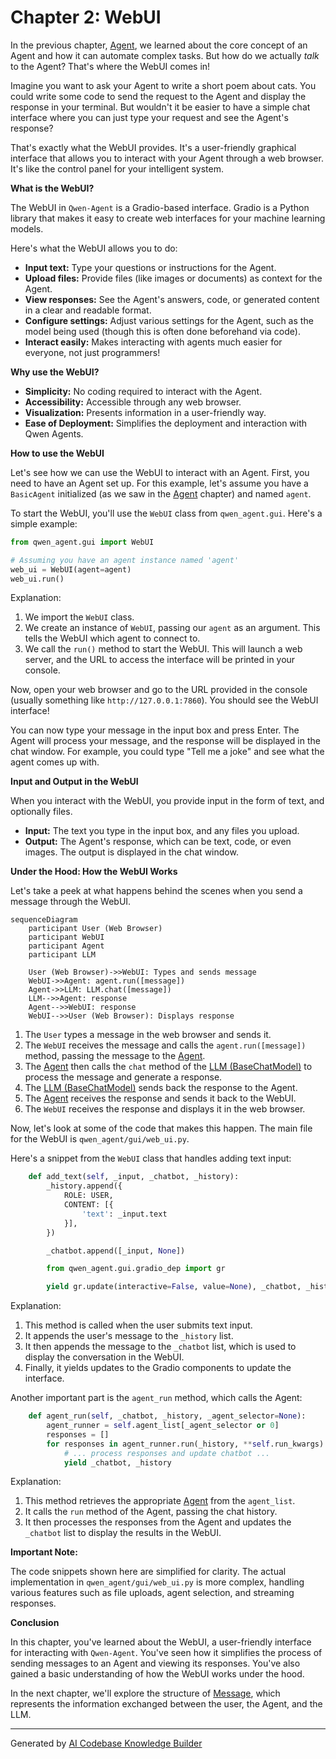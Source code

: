 # Chapter 2: WebUI

In the previous chapter, [Agent](01_agent.md), we learned about the core concept of an Agent and how it can automate complex tasks. But how do we actually *talk* to the Agent? That's where the WebUI comes in!

Imagine you want to ask your Agent to write a short poem about cats. You could write some code to send the request to the Agent and display the response in your terminal. But wouldn't it be easier to have a simple chat interface where you can just type your request and see the Agent's response?

That's exactly what the WebUI provides. It's a user-friendly graphical interface that allows you to interact with your Agent through a web browser. It's like the control panel for your intelligent system.

**What is the WebUI?**

The WebUI in `Qwen-Agent` is a Gradio-based interface. Gradio is a Python library that makes it easy to create web interfaces for your machine learning models.

Here's what the WebUI allows you to do:

*   **Input text:** Type your questions or instructions for the Agent.
*   **Upload files:** Provide files (like images or documents) as context for the Agent.
*   **View responses:** See the Agent's answers, code, or generated content in a clear and readable format.
*   **Configure settings:** Adjust various settings for the Agent, such as the model being used (though this is often done beforehand via code).
*   **Interact easily:** Makes interacting with agents much easier for everyone, not just programmers!

**Why use the WebUI?**

*   **Simplicity:** No coding required to interact with the Agent.
*   **Accessibility:** Accessible through any web browser.
*   **Visualization:** Presents information in a user-friendly way.
*   **Ease of Deployment:** Simplifies the deployment and interaction with Qwen Agents.

**How to use the WebUI**

Let's see how we can use the WebUI to interact with an Agent. First, you need to have an Agent set up. For this example, let's assume you have a `BasicAgent` initialized (as we saw in the [Agent](01_agent.md) chapter) and named `agent`.

To start the WebUI, you'll use the `WebUI` class from `qwen_agent.gui`. Here's a simple example:

```python
from qwen_agent.gui import WebUI

# Assuming you have an agent instance named 'agent'
web_ui = WebUI(agent=agent)
web_ui.run()
```

Explanation:

1.  We import the `WebUI` class.
2.  We create an instance of `WebUI`, passing our `agent` as an argument. This tells the WebUI which agent to connect to.
3.  We call the `run()` method to start the WebUI. This will launch a web server, and the URL to access the interface will be printed in your console.

Now, open your web browser and go to the URL provided in the console (usually something like `http://127.0.0.1:7860`). You should see the WebUI interface!

You can now type your message in the input box and press Enter. The Agent will process your message, and the response will be displayed in the chat window. For example, you could type "Tell me a joke" and see what the agent comes up with.

**Input and Output in the WebUI**

When you interact with the WebUI, you provide input in the form of text, and optionally files.

*   **Input:** The text you type in the input box, and any files you upload.
*   **Output:** The Agent's response, which can be text, code, or even images. The output is displayed in the chat window.

**Under the Hood: How the WebUI Works**

Let's take a peek at what happens behind the scenes when you send a message through the WebUI.

```mermaid
sequenceDiagram
    participant User (Web Browser)
    participant WebUI
    participant Agent
    participant LLM

    User (Web Browser)->>WebUI: Types and sends message
    WebUI->>Agent: agent.run([message])
    Agent->>LLM: LLM.chat([message])
    LLM-->>Agent: response
    Agent-->>WebUI: response
    WebUI-->>User (Web Browser): Displays response
```

1.  The `User` types a message in the web browser and sends it.
2.  The `WebUI` receives the message and calls the `agent.run([message])` method, passing the message to the [Agent](01_agent.md).
3.  The [Agent](01_agent.md) then calls the `chat` method of the [LLM (BaseChatModel)](04_llm__basechatmodel_.md) to process the message and generate a response.
4.  The [LLM (BaseChatModel)](04_llm__basechatmodel_.md) sends back the response to the Agent.
5.  The [Agent](01_agent.md) receives the response and sends it back to the WebUI.
6.  The `WebUI` receives the response and displays it in the web browser.

Now, let's look at some of the code that makes this happen. The main file for the WebUI is `qwen_agent/gui/web_ui.py`.

Here's a snippet from the `WebUI` class that handles adding text input:

```python
    def add_text(self, _input, _chatbot, _history):
        _history.append({
            ROLE: USER,
            CONTENT: [{
                'text': _input.text
            }],
        })

        _chatbot.append([_input, None])

        from qwen_agent.gui.gradio_dep import gr

        yield gr.update(interactive=False, value=None), _chatbot, _history
```

Explanation:

1.  This method is called when the user submits text input.
2.  It appends the user's message to the `_history` list.
3.  It then appends the message to the `_chatbot` list, which is used to display the conversation in the WebUI.
4.  Finally, it yields updates to the Gradio components to update the interface.

Another important part is the `agent_run` method, which calls the Agent:

```python
    def agent_run(self, _chatbot, _history, _agent_selector=None):
        agent_runner = self.agent_list[_agent_selector or 0]
        responses = []
        for responses in agent_runner.run(_history, **self.run_kwargs):
            # ... process responses and update chatbot ...
            yield _chatbot, _history
```

Explanation:

1.  This method retrieves the appropriate [Agent](01_agent.md) from the `agent_list`.
2.  It calls the `run` method of the Agent, passing the chat history.
3.  It then processes the responses from the Agent and updates the `_chatbot` list to display the results in the WebUI.

**Important Note:**

The code snippets shown here are simplified for clarity. The actual implementation in `qwen_agent/gui/web_ui.py` is more complex, handling various features such as file uploads, agent selection, and streaming responses.

**Conclusion**

In this chapter, you've learned about the WebUI, a user-friendly interface for interacting with `Qwen-Agent`. You've seen how it simplifies the process of sending messages to an Agent and viewing its responses. You've also gained a basic understanding of how the WebUI works under the hood.

In the next chapter, we'll explore the structure of [Message](03_message.md), which represents the information exchanged between the user, the Agent, and the LLM.


---

Generated by [AI Codebase Knowledge Builder](https://github.com/The-Pocket/Tutorial-Codebase-Knowledge)